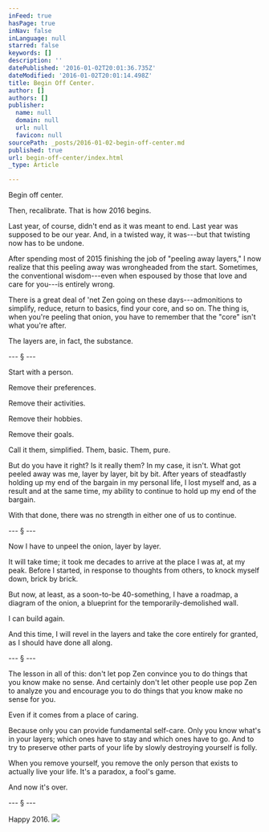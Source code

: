 ```yaml
---
inFeed: true
hasPage: true
inNav: false
inLanguage: null
starred: false
keywords: []
description: ''
datePublished: '2016-01-02T20:01:36.735Z'
dateModified: '2016-01-02T20:01:14.498Z'
title: Begin Off Center.
author: []
authors: []
publisher:
  name: null
  domain: null
  url: null
  favicon: null
sourcePath: _posts/2016-01-02-begin-off-center.md
published: true
url: begin-off-center/index.html
_type: Article

---
```

Begin off center.

Then, recalibrate. That is how 2016 begins.

Last year, of course, didn't end as it was meant to end. Last year was supposed to be our year. And, in a twisted way, it was---but that twisting now has to be undone.

After spending most of 2015 finishing the job of "peeling away layers," I now realize that this peeling away was wrongheaded from the start. Sometimes, the conventional wisdom---even when espoused by those that love and care for you---is entirely wrong.

There is a great deal of 'net Zen going on these days---admonitions to simplify, reduce, return to basics, find your core, and so on. The thing is, when you're peeling that onion, you have to remember that the "core" isn't what you're after.

The layers are, in fact, the substance.

--- § ---

Start with a person.

Remove their preferences.

Remove their activities.

Remove their hobbies.

Remove their goals.

Call it them, simplified. Them, basic. Them, pure.

But do you have it right? Is it really them? In my case, it isn't. What got peeled away was me, layer by layer, bit by bit. After years of steadfastly holding up my end of the bargain in my personal life, I lost myself and, as a result and at the same time, my ability to continue to hold up my end of the bargain.

With that done, there was no strength in either one of us to continue.

--- § ---

Now I have to unpeel the onion, layer by layer.

It will take time; it took me decades to arrive at the place I was at, at my peak. Before I started, in response to thoughts from others, to knock myself down, brick by brick.

But now, at least, as a soon-to-be 40-something, I have a roadmap, a diagram of the onion, a blueprint for the temporarily-demolished wall.

I can build again.

And this time, I will revel in the layers and take the core entirely for granted, as I should have done all along.

--- § ---

The lesson in all of this: don't let pop Zen convince you to do things that you know make no sense. And certainly don't let other people use pop Zen to analyze you and encourage you to do things that you know make no sense for you.

Even if it comes from a place of caring.

Because only you can provide fundamental self-care. Only you know what's in your layers; which ones have to stay and which ones have to go. And to try to preserve other parts of your life by slowly destroying yourself is folly.

When you remove yourself, you remove the only person that exists to actually live your life. It's a paradox, a fool's game.

And now it's over.

--- § ---

Happy 2016\.
![](https://the-grid-user-content.s3-us-west-2.amazonaws.com/51795fea-97f8-48ee-a1cb-9c8cb6320e26.jpg)